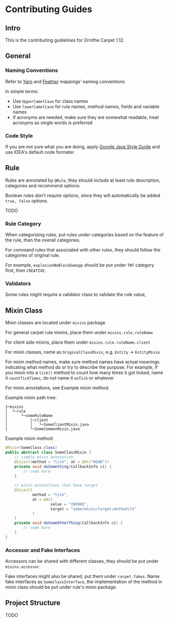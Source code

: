 # Contributing Guides

## Intro

This is the contributing guidelines for Ornithe Carpet 1.12.


## General

### Naming Conventions

Refer to [Yarn](https://github.com/FabricMC/yarn/blob/1.21.1/CONVENTIONS.md) and [Feather](https://github.com/OrnitheMC/feather-mappings/blob/main/CONVENTIONS.md) mappings' naming conventions

In simple terms: 
* Use `UpperCamelCase` for class names
* Use `lowerCamelCase` for rule names, method names, fields and variable names
* If acronyms are needed, make sure they are somewhat readable, treat acronyms as single words is preferred

### Code Style

If you are not sure what you are doing, apply [Google Java Style Guide](https://google.github.io/styleguide/javaguide.html)
and use IDEA's default code formater.

## Rule

Rules are annotated by `@Rule`, they should include at least rule description, categories and recommend options.

Boolean rules don't require options, since they will automatically be added `true, false` options.

TODO

### Rule Category

When categorizing rules, put rules under categories based on the feature of the rule, then the overall categories.

For command rules that associated with other rules, they should follow the categories of original rule.

For example, `explosionNoBlockDamage` should be put under `TNT` category first, then `CREATIVE`.



### Validators

Some rules might require a validator class to validate the rule value,


## Mixin Class

Mixin classes are located under `mixins` package

For general carpet rule mixins, place them under `mixins.rule.ruleName`

For client side mixins, place them under `mixins.rule.ruleName.client`

For mixin classes, name as `OriginalClassMixin`, e.g. `Entity` -> `EntityMixin`

For mixin method names, make sure method names have actual meanings indicating what method do or try to describe the purpose.
For example, if you mixin into a `tick()` method to count how many times it got ticked, name it `countTickTimes`,
do not name it `onTick` or whatever

For mixin annotations, see Example mixin method.

Example mixin path tree:
```
├─mixins
│  └─rule
│      └─someRuleName
│          │─client
│          │   └─SomeClientMixin.java
│          └─SomeCommonMixin.java
```

Example mixin method:
```java
@Mixin(SomeClass.class)
public abstract class SomeClassMixin {
    // simple mixin annotation
    @Inject(method = "tick", at = @At("HEAD"))
    private void doSomething(CallbackInfo ci) {
        // code here
    }
    
    // mixin annotations that have target
    @Inject(
            method = "tick",
            at = @At(
                    value = "INVOKE",
                    target = "some/mixin/target;method()V"
            )
    )
    private void doSomeOtherThing(CallbackInfo ci) {
        // code here
    }
}
```

### Accessor and Fake Interfaces

Accessors can be shared with different classes, they should be put under `mixins.accessor`.

Fake interfaces might also be shared, put them under `carpet.fakes`.
Name fake interfaces as `SomeClassInterface`, the implementation of the method in mixin class should be put under rule's mixin package.

## Project Structure

TODO
